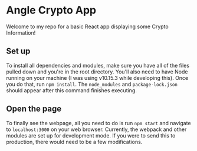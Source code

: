 # Angle Crypto App

Welcome to my repo for a basic React app displaying some Crypto Information!


## Set up

To install all dependencies and modules, make sure you have all of the files pulled down and you're in the root directory. You'll also need to have Node running on your machine (I was using v10.15.3 while developing this). Once you do that, run `npm install`. The `node_modules` and `package-lock.json` should appear after this command finishes executing.


## Open the page

To finally see the webpage, all you need to do is run `npm start` and navigate to `localhost:3000` on your web browser. Currently, the webpack and other modules are set up for development mode. If you were to send this to production, there would need to be a few modifications.

